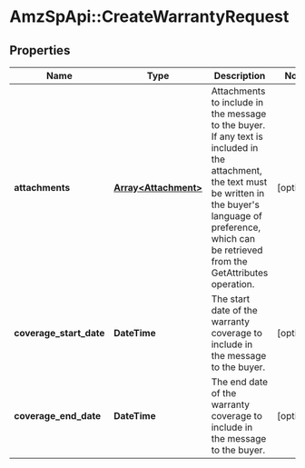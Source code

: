# AmzSpApi::CreateWarrantyRequest

## Properties
Name | Type | Description | Notes
------------ | ------------- | ------------- | -------------
**attachments** | [**Array&lt;Attachment&gt;**](Attachment.md) | Attachments to include in the message to the buyer. If any text is included in the attachment, the text must be written in the buyer&#x27;s language of preference, which can be retrieved from the GetAttributes operation. | [optional] 
**coverage_start_date** | **DateTime** | The start date of the warranty coverage to include in the message to the buyer. | [optional] 
**coverage_end_date** | **DateTime** | The end date of the warranty coverage to include in the message to the buyer. | [optional] 

